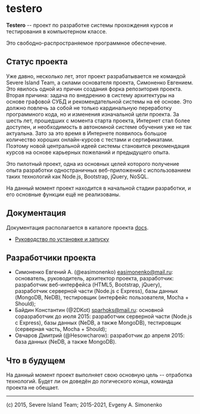 # testero

**Testero** -- проект по разработке системы прохождения курсов и тестирования в
компьютерном классе.

Это свободно-распространяемое программное обеспечение.

## Статус проекта

Уже давно, несколько лет, этот проект разрабатывается не командой Severe Island Team,
а силами основателя проекта, Симоненко Евгением. Это явилось одной из причин создания
форка репозитория проекта. Вторая причина: задача по внедрению в систему архитектуры
на основе графовой СУБД и рекомендательной системы на её основе. Это должно
повлечь за собой не только кардинальную переработку программного кода, но и изменения
изначальной цели проекта. За шесть лет, прошедших с момента старта проекта, Интернет
стал более доступен, и необходимость в автономной системе обучения уже не так актуальна.
Зато за это время в Интернете появилось большое количество хороших онлайн-курсов
с тестами и сертификатами. Поэтому новой центральной идеей системы становится рекомендация
курсов на основе карьерных пожеланий и предыдущего опыта.

Это пилотный проект, одна из основных целей которого получение опыта разработки
одностраничных веб-приложений с использованием таких технологий как Node.js,
Bootstrap, jQuery, NoSQL.

На данный момент проект находится в начальной стадии разработки, и его основные
функции ещё не реализованы.

## Документация

Документация располагается в каталоге проекта [docs](./docs).

- [Руководство по установке и запуску](./docs/INSTALL.md)

## Разработчики проекта

- Симоненко Евгений А. (@easimonenko) <easimonenko@mail.ru>: основатель,
  руководитель, архитектор проекта, разработчик: разработчик веб-интерфейса
  (HTML5, Bootstrap, jQuery), разработчик серверной части (Node.js с Express),
  базы данных (MongoDB, NeDB),
  тестировщик (интерфейс пользователя, Mocha + Should);
- Байдин Константин (@2DKot) <sparhoks@mail.ru>: основной соразработчик до июля
  2015: разработчик серверной части (Node.js с Express), базы данных (NeDB, а
  также MongoDB), тестировщик (серверная часть, Mocha + Should);
- Овчаров Дмитрий (@Hesowcharow): разработчик до апреля 2015: база данных (NeDB,
  а также MongoDB).

## Что в будущем

На данный момент проект выполняет свою основную цель -- отработка технологий.
Будет ли он доведён до логического конца, команда проекта не обещает.

---

(c) 2015, Severe Island Team; 2015-2021, Evgeny A. Simonenko
